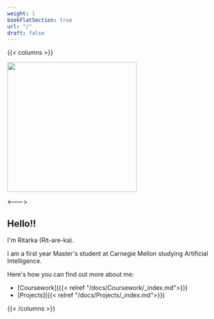```yaml
---
weight: 1
bookFlatSection: true
url: "/"
draft: false
---
```


{{< columns >}}

<img src="/prof_pic.jpeg" width="300"/>

<--->

## Hello!!
I'm Ritarka (Rit-are-ka).

I am a first year Master's student at Carnegie Mellon studying Artificial Intelligence. 

Here's how you can find out more about me:

- [Coursework]({{< relref "/docs/Coursework/_index.md">}})
- [Projects]({{< relref "/docs/Projects/_index.md">}})

{{< /columns >}}
